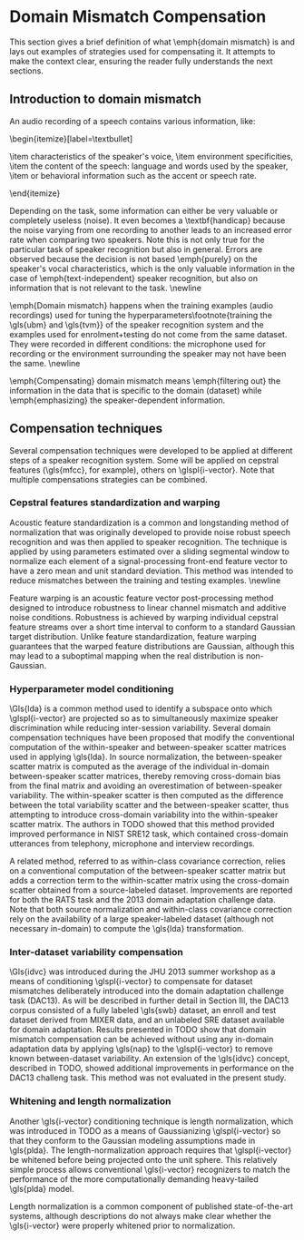 # Domain Mismatch Compensation

This section gives a brief definition of what \emph{domain mismatch} is and
lays out examples of strategies used for compensating it. It attempts to make
the context clear, ensuring the reader fully understands the next sections.

## Introduction to domain mismatch

An audio recording of a speech contains various information, like:

\begin{itemize}[label=\textbullet]

\item characteristics of the speaker's voice,
\item environment specificities,
\item the content of the speech: language and words used by the speaker,
\item or behavioral information such as the accent or speech rate.

\end{itemize}

Depending on the task, some information can either be very valuable or
completely useless (noise). It even becomes a \textbf{handicap} because the
noise varying from one recording to another leads to an increased error rate
when comparing two speakers. Note this is not only true for the particular task
of speaker recognition but also in general. Errors are observed because the
decision is not based \emph{purely} on the speaker's vocal characteristics,
which is the only valuable information in the case of \emph{text-independent}
speaker recognition, but also on information that is not relevant to the task.
\newline

\emph{Domain mismatch} happens when the training examples (audio recordings)
used for tuning the hyperparameters\footnote{training the \gls{ubm} and
\gls{tvm}} of the speaker recognition system and the examples used for
enrolment+testing do not come from the same dataset. They were recorded in
different conditions: the microphone used for recording or the environment
surrounding the speaker may not have been the same. \newline

\emph{Compensating} domain mismatch means \emph{filtering out} the information
in the data that is specific to the domain (dataset) while \emph{emphasizing}
the speaker-dependent information.

## Compensation techniques

Several compensation techniques were developed to be applied at different steps
of a speaker recognition system. Some will be applied on cepstral features
(\gls{mfcc}, for example), others on \glspl{i-vector}. Note that multiple
compensations strategies can be combined.

### Cepstral features standardization and warping

Acoustic feature standardization is a common and longstanding method of
normalization that was originally developed to provide noise robust speech
recognition and was then applied to speaker recognition. The technique is
applied by using parameters estimated over a sliding segmental window to
normalize each element of a signal-processing front-end feature vector to have
a zero mean and unit standard deviation. This method was intended to reduce
mismatches between the training and testing examples. \newline

Feature warping is an acoustic feature vector post-processing method designed
to introduce robustness to linear channel mismatch and additive noise
conditions. Robustness is achieved by warping individual cepstral feature
streams over a short time interval to conform to a standard Gaussian target
distribution. Unlike feature standardization, feature warping guarantees that
the warped feature distributions are Gaussian, although this may lead to
a suboptimal mapping when the real distribution is non-Gaussian.

### Hyperparameter model conditioning

\Gls{lda} is a common method used to identify a subspace onto which
\glspl{i-vector} are projected so as to simultaneously maximize speaker
discrimination while reducing inter-session variability. Several domain
compensation techniques have been proposed that modify the conventional
computation of the within-speaker and between-speaker scatter matrices used in
applying \gls{lda}. In source normalization, the between-speaker scatter matrix
is computed as the average of the individual in-domain between-speaker scatter
matrices, thereby removing cross-domain bias from the final matrix and avoiding
an overestimation of between-speaker variability. The within-speaker scatter is
then computed as the difference between the total variability scatter and the
between-speaker scatter, thus attempting to introduce cross-domain variability
into the within-speaker scatter matrix. The authors in TODO showed that this
method provided improved performance in NIST SRE12 task, which contained
cross-domain utterances from telephony, microphone and interview recordings.

A related method, referred to as within-class covariance correction, relies on
a conventional computation of the between-speaker scatter matrix but adds
a correction term to the within-scatter matrix using the cross-domain scatter
obtained from a source-labeled dataset. Improvements are reported for both the
RATS task and the 2013 domain adaptation challenge data. Note that both source
normalization and within-class covariance correction rely on the availability
of a large speaker-labeled dataset (although not necessary in-domain) to
compute the \gls{lda} transformation.

### Inter-dataset variability compensation

\Gls{idvc} was introduced during the JHU 2013 summer workshop as a means of
conditioning \glspl{i-vector} to compensate for dataset mismatches deliberately
introduced into the domain adaptation challenge task (DAC13). As will be
described in further detail in Section III, the DAC13 corpus consisted of
a fully labeled \gls{swb} dataset, an enroll and test dataset derived from
MIXER data, and an unlabeled SRE dataset available for domain adaptation.
Results presented in TODO show that domain mismatch compensation can be
achieved without using any in-domain adaptation data by applying \gls{nap} to
the \glspl{i-vector} to remove known between-dataset variability. An extension
of the \gls{idvc} concept, described in TODO, showed additional improvements in
performance on the DAC13 challeng task. This method was not evaluated in the
present study.

### Whitening and length normalization

Another \gls{i-vector} conditioning technique is length normalization, which
was introduced in TODO as a means of Gaussianizing \glspl{i-vector} so that
they conform to the Gaussian modeling assumptions made in \gls{plda}. The
length-normalization approach requires that \glspl{i-vector} be whitened before
being projected onto the unit sphere. This relatively simple process allows
conventional \gls{i-vector} recognizers to match the performance of the more
computationally demanding heavy-tailed \gls{plda} model.

Length normalization is a common component of published state-of-the-art
systems, although descriptions do not always make clear whether the
\gls{i-vector} were properly whitened prior to normalization.

